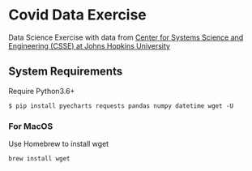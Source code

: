 # Covid Data Exercise
Data Science Exercise with data from [Center for Systems Science and Engineering (CSSE) at Johns Hopkins University](https://github.com/CSSEGISandData/COVID-19)

## System Requirements
Require  Python3.6+

```shell
$ pip install pyecharts requests pandas numpy datetime wget -U

```
### For MacOS
Use Homebrew to install wget
```shell
brew install wget
```
